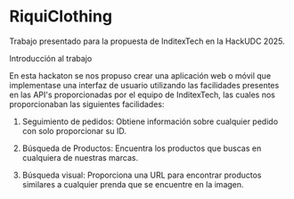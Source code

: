 # RiquiClothing

Trabajo presentado para la propuesta de InditexTech en la HackUDC 2025.

Introducción al trabajo

En esta hackaton se nos propuso crear una aplicación web o móvil que implementase una interfaz de usuario utilizando las facilidades presentes en las API's proporcionadas por el equipo de InditexTech, las cuales nos proporcionaban las siguientes facilidades:

1. Seguimiento de pedidos: Obtiene información sobre cualquier pedido con solo proporcionar su ID.

2. Búsqueda de Productos: Encuentra los productos que buscas en cualquiera de nuestras marcas.

3. Búsqueda visual: Proporciona una URL para encontrar productos similares a cualquier prenda que se encuentre en la imagen.
